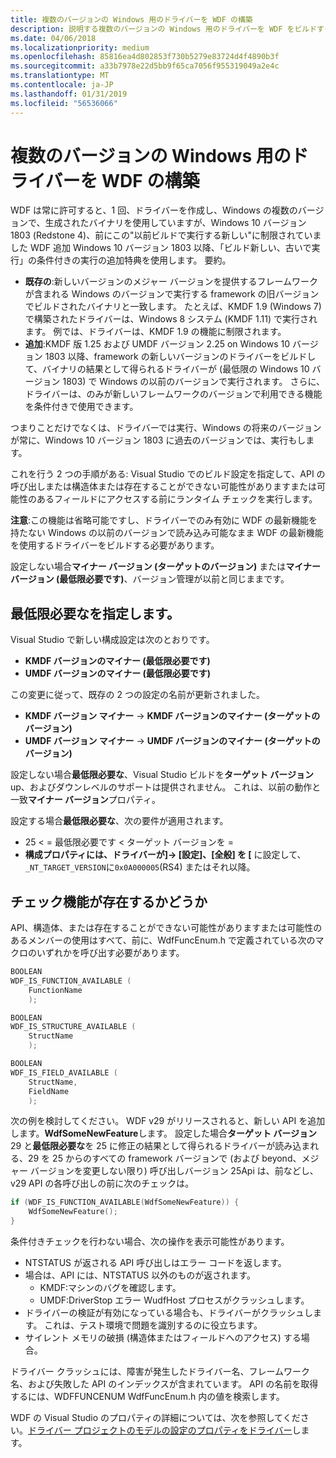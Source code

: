 ```yaml
---
title: 複数のバージョンの Windows 用のドライバーを WDF の構築
description: 説明する複数のバージョンの Windows 用のドライバーを WDF をビルドする方法。
ms.date: 04/06/2018
ms.localizationpriority: medium
ms.openlocfilehash: 85816ea4d802853f730b5279e83724d4f4890b3f
ms.sourcegitcommit: a33b7978e22d5bb9f65ca7056f955319049a2e4c
ms.translationtype: MT
ms.contentlocale: ja-JP
ms.lasthandoff: 01/31/2019
ms.locfileid: "56536066"
---
```

# <a name="building-a-wdf-driver-for-multiple-versions-of-windows"></a>複数のバージョンの Windows 用のドライバーを WDF の構築

WDF は常に許可すると、1 回、ドライバーを作成し、Windows の複数のバージョンで、生成されたバイナリを使用していますが、Windows 10 バージョン 1803 (Redstone 4)、前にこの"以前ビルドで実行する新しい"に制限されていました WDF 追加 Windows 10 バージョン 1803 以降、「ビルド新しい、古いで実行」の条件付きの実行の追加特典を使用します。 要約。
* **既存の**:新しいバージョンのメジャー バージョンを提供するフレームワークが含まれる Windows のバージョンで実行する framework の旧バージョンでビルドされたバイナリと一致します。 たとえば、KMDF 1.9 (Windows 7) で構築されたドライバーは、Windows 8 システム (KMDF 1.11) で実行されます。 例では、ドライバーは、KMDF 1.9 の機能に制限されます。
* **追加**:KMDF 版 1.25 および UMDF バージョン 2.25 on Windows 10 バージョン 1803 以降、framework の新しいバージョンのドライバーをビルドして、バイナリの結果として得られるドライバーが (最低限の Windows 10 バージョン 1803) で Windows の以前のバージョンで実行されます。 さらに、ドライバーは、のみが新しいフレームワークのバージョンで利用できる機能を条件付きで使用できます。

つまりことだけでなくは、ドライバーでは実行、Windows の将来のバージョンが常に、Windows 10 バージョン 1803 に過去のバージョンでは、実行もします。

これを行う 2 つの手順がある: Visual Studio でのビルド設定を指定して、API の呼び出しまたは構造体または存在することができない可能性がありますまたは可能性のあるフィールドにアクセスする前にランタイム チェックを実行します。

**注意**:この機能は省略可能ですし、ドライバーでのみ有効に WDF の最新機能を持たない Windows の以前のバージョンで読み込み可能なまま WDF の最新機能を使用するドライバーをビルドする必要があります。

設定しない場合**マイナー バージョン (ターゲットのバージョン)** または**マイナー バージョン (最低限必要です)**、バージョン管理が以前と同じままです。

## <a name="specifying-minimum-required"></a>最低限必要なを指定します。

Visual Studio で新しい構成設定は次のとおりです。
* **KMDF バージョンのマイナー (最低限必要です)**
* **UMDF バージョンのマイナー (最低限必要です)**

この変更に従って、既存の 2 つの設定の名前が更新されました。
* **KMDF バージョン マイナー** -> **KMDF バージョンのマイナー (ターゲットのバージョン)**
* **UMDF バージョン マイナー** -> **UMDF バージョンのマイナー (ターゲットのバージョン)**

設定しない場合**最低限必要な**、Visual Studio ビルドを**ターゲット バージョン**up、およびダウンレベルのサポートは提供されません。 これは、以前の動作と一致**マイナー バージョン**プロパティ。

設定する場合**最低限必要な**、次の要件が適用されます。
* 25 < = 最低限必要です < ターゲット バージョンを =
* **構成プロパティには、ドライバーが]-> [設定]、[全般] を [** に設定して、`_NT_TARGET_VERSION`に`0x0A000005`(RS4) またはそれ以降。

## <a name="checking-if-functionality-is-present"></a>チェック機能が存在するかどうか

API、構造体、または存在することができない可能性がありますまたは可能性のあるメンバーの使用はすべて、前に、WdfFuncEnum.h で定義されている次のマクロのいずれかを呼び出す必要があります。

```cpp
BOOLEAN
WDF_IS_FUNCTION_AVAILABLE (
    FunctionName
    );

BOOLEAN
WDF_IS_STRUCTURE_AVAILABLE (
    StructName
    );

BOOLEAN
WDF_IS_FIELD_AVAILABLE (
    StructName,
    FieldName
    );
```

次の例を検討してください。  WDF v29 がリリースされると、新しい API を追加します。**WdfSomeNewFeature**します。 設定した場合**ターゲット バージョン**29 と**最低限必要な**を 25 に修正の結果として得られるドライバーが読み込まれる、29 を 25 からのすべての framework バージョンで (および beyond、メジャー バージョンを変更しない限り) 呼び出しバージョン 25Api は、前などし、v29 API の各呼び出しの前に次のチェックは。

```cpp
if (WDF_IS_FUNCTION_AVAILABLE(WdfSomeNewFeature)) {
    WdfSomeNewFeature();
}
```

条件付きチェックを行わない場合、次の操作を表示可能性があります。
-   NTSTATUS が返される API 呼び出しはエラー コードを返します。
-   場合は、API には、NTSTATUS 以外のものが返されます。
    - KMDF:マシンのバグを確認します。
    - UMDF:DriverStop エラー WudfHost プロセスがクラッシュします。
-   ドライバーの検証が有効になっている場合も、ドライバーがクラッシュします。 これは、テスト環境で問題を識別するのに役立ちます。
-   サイレント メモリの破損 (構造体またはフィールドへのアクセス) する場合。

ドライバー クラッシュには、障害が発生したドライバー名、フレームワーク名、および失敗した API のインデックスが含まれています。 API の名前を取得するには、WDFFUNCENUM WdfFuncEnum.h 内の値を検索します。

WDF の Visual Studio のプロパティの詳細については、次を参照してください。[ドライバー プロジェクトのモデルの設定のプロパティをドライバー](../develop/driver-model-settings-properties-for-driver-projects.md)します。
